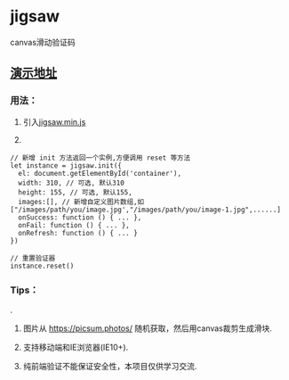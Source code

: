 # jigsaw
canvas滑动验证码

## [演示地址](https://yeild.github.io/jigsaw/demo.html)

### 用法：
1. 引入[jigsaw.min.js](https://raw.githubusercontent.com/yeild/jigsaw/master/dist/jigsaw.min.js)

2.
```
// 新增 init 方法返回一个实例,方便调用 reset 等方法
let instance = jigsaw.init({
  el: document.getElementById('container'),
  width: 310, // 可选, 默认310
  height: 155, // 可选, 默认155,
  images:[], // 新增自定义图片数组,如 ["/images/path/you/image.jpg',"/images/path/you/image-1.jpg",......]
  onSuccess: function () { ... },
  onFail: function () { ... },
  onRefresh: function () { ... }
})

// 重置验证器
instance.reset()
```

### Tips：
.
1. 图片从 https://picsum.photos/ 随机获取，然后用canvas裁剪生成滑块.

2. 支持移动端和IE浏览器(IE10+).

3. 纯前端验证不能保证安全性，本项目仅供学习交流.
